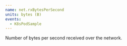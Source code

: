 ```yaml
---
name: net.rxBytesPerSecond
units: bytes (B)
events:
  - K8sPodSample
---
```


Number of bytes per second received over the network.